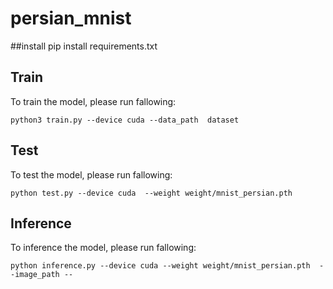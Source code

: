 # persian_mnist

##install
pip install requirements.txt

## Train
To train the model, please run fallowing:
```
python3 train.py --device cuda --data_path  dataset
```
## Test
To test the model, please run fallowing:
```
python test.py --device cuda  --weight weight/mnist_persian.pth
```
## Inference
To inference the model, please run fallowing:
```
python inference.py --device cuda --weight weight/mnist_persian.pth  --image_path --
```


